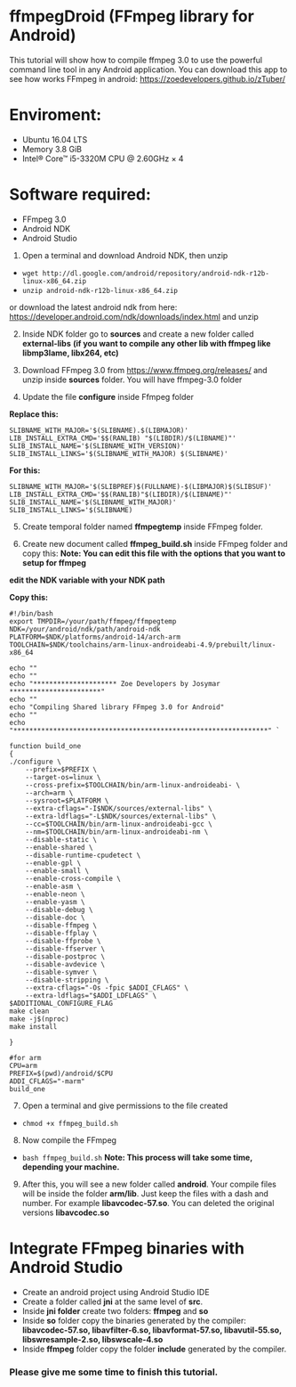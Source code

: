 # ffmpegDroid (FFmpeg library for Android)

This tutorial will show how to compile ffmpeg 3.0 to use the powerful command line tool in any Android application. You can download this app to see how works FFmpeg in android: https://zoedevelopers.github.io/zTuber/

# Enviroment:
* Ubuntu 16.04 LTS
* Memory 3.8 GiB
* Intel® Core™ i5-3320M CPU @ 2.60GHz × 4

# Software required:
* FFmpeg 3.0
* Android NDK
* Android Studio


1. Open a terminal and download Android NDK, then unzip
* `wget http://dl.google.com/android/repository/android-ndk-r12b-linux-x86_64.zip`
* `unzip android-ndk-r12b-linux-x86_64.zip` 

or download the latest android ndk from here: https://developer.android.com/ndk/downloads/index.html and unzip



2. Inside NDK folder go to **sources** and create a new folder called **external-libs** **(if you want to compile any other lib with ffmpeg like libmp3lame, libx264, etc)**



3. Download FFmpeg 3.0 from https://www.ffmpeg.org/releases/ and unzip inside 
**sources** folder. You will have ffmpeg-3.0 folder



4. Update the file **configure** inside Ffmpeg folder

**Replace this:**

```
SLIBNAME_WITH_MAJOR='$(SLIBNAME).$(LIBMAJOR)'
LIB_INSTALL_EXTRA_CMD='$$(RANLIB) "$(LIBDIR)/$(LIBNAME)"'
SLIB_INSTALL_NAME='$(SLIBNAME_WITH_VERSION)'
SLIB_INSTALL_LINKS='$(SLIBNAME_WITH_MAJOR) $(SLIBNAME)'
```

**For this:**

```
SLIBNAME_WITH_MAJOR='$(SLIBPREF)$(FULLNAME)-$(LIBMAJOR)$(SLIBSUF)'  
LIB_INSTALL_EXTRA_CMD='$$(RANLIB)"$(LIBDIR)/$(LIBNAME)"'  
SLIB_INSTALL_NAME='$(SLIBNAME_WITH_MAJOR)'  
SLIB_INSTALL_LINKS='$(SLIBNAME)
```


5. Create temporal folder named **ffmpegtemp** inside FFmpeg folder.



6. Create new document called **ffmpeg_build.sh** inside FFmpeg folder and copy this:
**Note: You can edit this file with the options that you want to setup for ffmpeg**

**edit the NDK variable with your NDK path**

**Copy this:**
```
#!/bin/bash
export TMPDIR=/your/path/ffmpeg/ffmpegtemp
NDK=/your/android/ndk/path/android-ndk
PLATFORM=$NDK/platforms/android-14/arch-arm
TOOLCHAIN=$NDK/toolchains/arm-linux-androideabi-4.9/prebuilt/linux-x86_64

echo ""
echo ""
echo "********************* Zoe Developers by Josymar ***********************"
echo ""
echo "Compiling Shared library FFmpeg 3.0 for Android"
echo ""
echo "****************************************************************" `

function build_one
{
./configure \
    --prefix=$PREFIX \
    --target-os=linux \
    --cross-prefix=$TOOLCHAIN/bin/arm-linux-androideabi- \
    --arch=arm \
    --sysroot=$PLATFORM \
    --extra-cflags="-I$NDK/sources/external-libs" \
    --extra-ldflags="-L$NDK/sources/external-libs" \
    --cc=$TOOLCHAIN/bin/arm-linux-androideabi-gcc \
    --nm=$TOOLCHAIN/bin/arm-linux-androideabi-nm \
    --disable-static \
    --enable-shared \
    --disable-runtime-cpudetect \
    --enable-gpl \
    --enable-small \
    --enable-cross-compile \
    --enable-asm \
    --enable-neon \
    --enable-yasm \
    --disable-debug \
    --disable-doc \
    --disable-ffmpeg \
    --disable-ffplay \
    --disable-ffprobe \
    --disable-ffserver \
    --disable-postproc \
    --disable-avdevice \
    --disable-symver \
    --disable-stripping \
    --extra-cflags="-Os -fpic $ADDI_CFLAGS" \
    --extra-ldflags="$ADDI_LDFLAGS" \
$ADDITIONAL_CONFIGURE_FLAG
make clean
make -j$(nproc)
make install

}

#for arm 
CPU=arm
PREFIX=$(pwd)/android/$CPU 
ADDI_CFLAGS="-marm"
build_one
```


7. Open a terminal and give permissions to the file created 
* `chmod +x ffmpeg_build.sh`



8. Now compile the FFmpeg 
* `bash ffmpeg_build.sh`
**Note: This process will take some time, depending your machine.**



9. After this, you will see a new folder called **android**. Your compile files will be inside the folder **arm/lib**. Just keep the files with a dash and number. For example **libavcodec-57.so**. You can deleted the original versions **libavcodec.so**



# Integrate FFmpeg binaries with Android Studio

* Create an android project using Android Studio IDE
* Create a folder called **jni** at the same level of **src**.
* Inside **jni folder** create two folders: **ffmpeg** and **so**
* Inside **so** folder copy the binaries generated by the compiler: **libavcodec-57.so, libavfilter-6.so, libavformat-57.so, libavutil-55.so, libswresample-2.so, libswscale-4.so**
* Inside **ffmpeg** folder copy the folder **include** generated by the compiler.



### Please give me some time to finish this tutorial.


